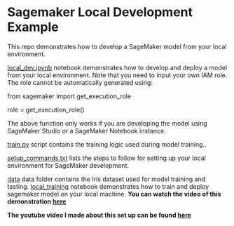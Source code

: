 # Sagemaker Local Development Example

This repo demonstrates how to develop a SageMaker model from your local environment. 

[local_dev.ipynb](/local_dev.ipynb) notebook demonstrates how to develop and deploy a model from your local environment. Note that you need to input your own IAM role. The role cannot be automatically generated using: 

from sagemaker import get_execution_role

role = get_execution_role()

The above function only works if you are developing the model using SageMaker Studio or a SageMaker Notebook instance.

[train.py](/train.py) script contains the training logic used during model training.. 

[setup_commands.txt](/setup_commands.txt) lists the steps to follow for setting up your local environment for SageMaker development.

[data](/data/) data folder contains the Iris dataset used for model training and testing. 
[local_training](/local_training.ipynb) notebook demonstrates how to train and deploy sagemaker model on your local machine.  **You can watch the video of this demonstration [here](https://youtu.be/xWet3n9pwT4)** 




**The youtube video I made about this set up can be found [here](https://youtu.be/5SGhHXe8GHw)**

